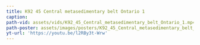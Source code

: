 ```yaml
---
title: K92 45 Central metasedimentary belt Ontario 1
caption:
path-vid: assets/vids/K92_45_Central_metasedimentary_belt_Ontario_1.mp4
path-poster: assets/images/posters/K92_45_Central_metasedimentary_belt_Ontario_1.jpg
yt-url: 'https://youtu.be/l2RBy3t-Wrw'
---
```

